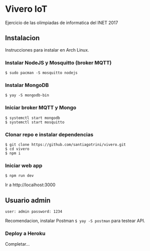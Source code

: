 # Vivero IoT

Ejercicio de las olimpiadas de informatica del INET 2017

## Instalacion

Instrucciones para instalar en Arch Linux.

### Instalar NodeJS y Mosquitto (broker MQTT)
```
$ sudo pacman -S mosquitto nodejs
```

### Instalar MongoDB
```
$ yay -S mongodb-bin
```

### Iniciar broker MQTT y Mongo
```
$ systemctl start mongodb
$ systemctl start mosquitto
```

### Clonar repo e instalar dependencias
```
$ git clone https://github.com/santiagotrini/vivero.git
$ cd vivero
$ npm i
```

### Iniciar web app
```
$ npm run dev
```

Ir a http://localhost:3000

## Usuario admin

`user: admin password: 1234`

Recomendacion, instalar Postman `$ yay -S postman` para testear API.

### Deploy a Heroku

Completar...
